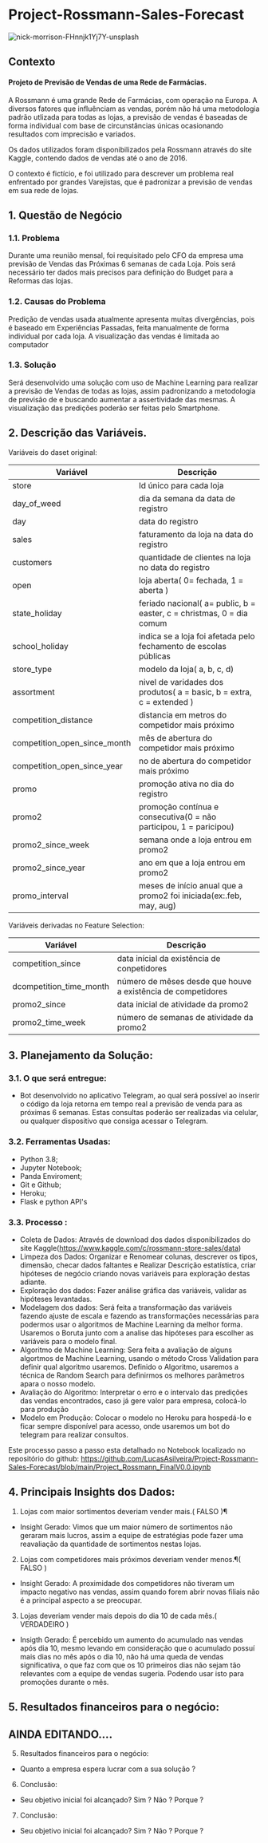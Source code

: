 # Project-Rossmann-Sales-Forecast 



![nick-morrison-FHnnjk1Yj7Y-unsplash](https://user-images.githubusercontent.com/94136773/151415576-1b2ee7ae-07e5-4051-9114-4f71c6504cde.jpg)


## Contexto

#### Projeto de Previsão de Vendas de uma Rede de Farmácias.

A Rossmann é uma grande Rede de Farmácias, com operação na Europa. A diversos fatores que influênciam as vendas, porém não há uma metodologia padrão utlizada para todas as lojas, a previsão de vendas é baseadas de forma individual com base de circunstâncias únicas ocasionando resultados com imprecisão e variados.  

Os dados utilizados foram disponibilizados pela Rossmann através do site Kaggle, contendo dados de vendas até o ano de 2016.

O contexto é fictício, e foi utilizado para descrever um problema real enfrentado por grandes Varejistas, que é padronizar a previsão de vendas em sua rede de lojas. 

## 1. Questão de Negócio

### 1.1. Problema 

Durante uma reunião mensal, foi requisitado pelo CFO da empresa uma previsão de Vendas das Próximas 6 semanas de cada Loja. Pois será necessário ter dados mais precisos para definição do Budget para a Reformas das lojas. 

### 1.2. Causas do Problema

Predição de vendas usada atualmente apresenta muitas divergências, pois é baseado em Experiências Passadas, feita manualmente de forma individual por cada loja. A visualização das vendas é limitada ao computador

### 1.3. Solução 

Será desenvolvido uma solução com uso de Machine Learning para realizar a previsão de Vendas de todas as lojas, assim padronizando a metodologia de previsão de  e buscando aumentar a assertividade das mesmas. 
A visualização das predições poderão ser feitas pelo Smartphone. 


## 2. Descrição das Variáveis.

Variáveis  do daset original:

| Variável |  Descrição  |
| ------------------- | ------------------- |
|  store |  Id único para cada loja |
|  day_of_weed |  dia da semana da data de registro |
|  day |  data do registro |
|  sales |  faturamento da loja na data do registro |
|  customers |  quantidade de clientes na loja no data do registro |
|  open |  loja aberta( 0= fechada, 1 =  aberta ) |
|  state_holiday |  feriado nacional( a= public, b = easter, c = christmas, 0 = dia comum |
|  school_holiday |  indica se a loja  foi afetada pelo fechamento de escolas públicas |
|  store_type |  modelo da loja( a, b, c, d) |
|  assortment |  nivel de varidades dos produtos( a = basic, b = extra, c = extended ) |
|  competition_distance |  distancia em metros do competidor mais próximo |
|  competition_open_since_month |  mês de abertura do competidor mais próximo |
|  competition_open_since_year |  no de abertura do competidor mais próximo |
|  promo |  promoção ativa no dia do registro |
|  promo2 |  promoção contínua e consecutiva(0 = não participou, 1 = paricipou) |
|  promo2_since_week |  semana onde a loja entrou em promo2 |
|  promo2_since_year |  ano em que a loja entrou em promo2 |
|  promo_interval |  meses de início anual que a promo2 foi iniciada(ex:.feb, may, aug) |


Variáveis derivadas no Feature Selection:

| Variável |  Descrição  |
| ------------------- | ------------------- |
|  competition_since |  data inícial da existência de conpetidores |
|  dcompetition_time_month |  número de mêses desde que houve a existência de competidores |
|  promo2_since |  data inicial de atividade da promo2 |
|  promo2_time_week |  número de semanas de atividade da promo2 |



## 3. Planejamento da Solução:

### 3.1. O que será entregue:

- Bot desenvolvido no aplicativo Telegram, ao qual será possível ao inserir o código da loja retorna em tempo real a previsão de venda para as próximas  6 semanas. Estas consultas poderão ser realizadas via celular, ou qualquer dispositivo que consiga acessar o Telegram.

### 3.2. Ferramentas Usadas:

- Python 3.8;
- Jupyter Notebook;
- Panda Enviroment;
- Git e Github;
- Heroku;
- Flask e python API's

### 3.3. Processo :

- Coleta de Dados: Através de download dos dados disponibilizados do site Kaggle(https://www.kaggle.com/c/rossmann-store-sales/data)
- Limpeza dos Dados: Organizar e Renomear colunas, descrever os tipos, dimensão, checar dados faltantes e Realizar Descrição estatística, criar hipóteses de negócio criando novas variáveis para exploração destas adiante.
- Exploração dos dados: Fazer análise gráfica das variáveis, validar as hipóteses levantadas.
- Modelagem dos dados: Será feita a transformação das variáveis fazendo ajuste de escala e fazendo as transformações necessárias para podermos usar o algoritmos de Machine Learning da melhor forma. Usaremos o Boruta junto com a analise das hipóteses para escolher as variáveis para o modelo final.
- Algoritmo de Machine Learning: Sera feita a avaliação de alguns algortmos de Machine Learning, usando o método Cross Validation para definir qual algoritmo usaremos. Definido o Algoritmo, usaremos a técnica de Random Search para definirmos os melhores parâmetros apara o nosso modelo.
- Avaliação do Algoritmo: Interpretar o erro e o intervalo das predições das vendas encontrados, caso já gere valor para empresa, colocá-lo para produção
- Modelo em Produção: Colocar o  modelo no Heroku para hospedá-lo e ficar sempre disponível para acesso, onde usaremos um bot do telegram para realizar consultos. 

Este processo passo a passo esta detalhado no Notebook localizado no repositório do github: https://github.com/LucasAsilveira/Project-Rossmann-Sales-Forecast/blob/main/Project_Rossmann_FinalV0.0.ipynb

## 4. Principais Insights dos Dados:

1. Lojas com maior sortimentos deveriam vender mais.( FALSO )¶
- Insight Gerado:  Vimos que um maior número de sortimentos não geraram mais lucros, assim a equipe de estratégias pode fazer uma reavaliação da quantidade de sortimentos nestas lojas. 

2. Lojas com competidores mais próximos deveriam vender menos.¶( FALSO ) 
- Insight Gerado: A proximidade dos competidores não tiveram um impacto negativo nas vendas, assim quando forem abrir novas filiais não é a principal aspecto a se preocupar. 

3. Lojas deveriam vender mais depois do dia 10 de cada mês.( VERDADEIRO )
- Insigth Gerado: É percebido um aumento do acumulado nas vendas após dia 10, mesmo levando em consideração que o acumulado possuí mais dias no mês após o dia 10, não há uma queda de vendas significativa, o que faz com que os 10 primeiros dias não sejam tão relevantes com a equipe de vendas sugeria. Podendo usar isto para promoções durante o mês. 

## 5. Resultados financeiros para o negócio:



## AINDA EDITANDO....

5. Resultados financeiros para o negócio:
- Quanto a empresa espera lucrar com a sua
solução ?
6. Conclusão:
- Seu objetivo inicial foi alcançado? Sim ? Não ?
Porque ?
7. Conclusão:
- Seu objetivo inicial foi alcançado? Sim ? Não ?
Porque ?

	
	
	
 	
		
	
	
	
	
	
	
